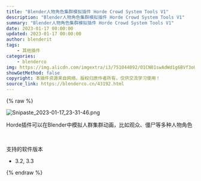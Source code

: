 ```yaml
---
title: "Blender人物角色集群模拟插件 Horde Crowd System Tools V1"
description: "Blender人物角色集群模拟插件 Horde Crowd System Tools V1"
summary: "Blender人物角色集群模拟插件 Horde Crowd System Tools V1"
date: 2023-01-17 00:00:00
updated: 2023-01-17 00:00:00
author: blenderit
tags: 
    - 其他插件
categories:
    - blenderco
img: https://img.alicdn.com/imgextra/i3/751044092/O1CN01swAdWd1g6BVf3oUy6_!!751044092.png
showGetMethod: false
copyright: 本插件资源来自网络，版权归原作者所有，仅供交流学习使用！
source_link: https://blenderco.cn/43192.html
---
```


{% raw %}
<p><img src="https://img.alicdn.com/imgextra/i3/751044092/O1CN01swAdWd1g6BVf3oUy6_!!751044092.png" alt="Snipaste_2023-01-17_23-31-46.png"></p><p>Horde插件可以在Blender中模拟人群集群动画，比如观众、僵尸等多种人物角色</p><p> </p><p>支持的软件版本</p><ul>
<li>3.2, 3.3</li>
</ul>
<div style="display: none">blenderco</div>
{% endraw %}